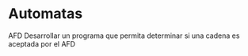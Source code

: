 # Automatas
AFD
Desarrollar un programa que permita determinar si una cadena es aceptada por el AFD

